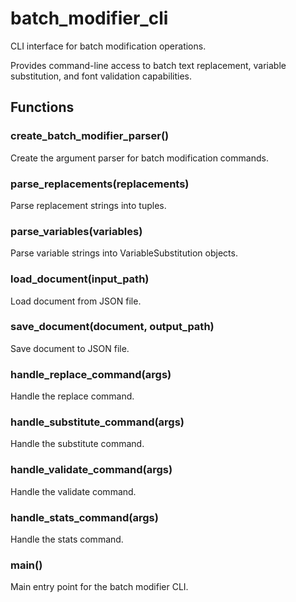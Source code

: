 # batch_modifier_cli

CLI interface for batch modification operations.

Provides command-line access to batch text replacement, variable substitution,
and font validation capabilities.

## Functions

### create_batch_modifier_parser()

Create the argument parser for batch modification commands.

### parse_replacements(replacements)

Parse replacement strings into tuples.

### parse_variables(variables)

Parse variable strings into VariableSubstitution objects.

### load_document(input_path)

Load document from JSON file.

### save_document(document, output_path)

Save document to JSON file.

### handle_replace_command(args)

Handle the replace command.

### handle_substitute_command(args)

Handle the substitute command.

### handle_validate_command(args)

Handle the validate command.

### handle_stats_command(args)

Handle the stats command.

### main()

Main entry point for the batch modifier CLI.
